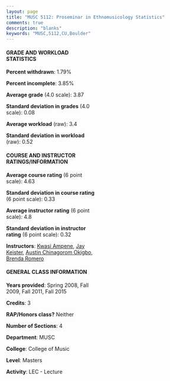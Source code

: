 ```yaml
---
layout: page
title: "MUSC 5112: Proseminar in Ethnomusicology Statistics"
comments: true
description: "blanks"
keywords: "MUSC,5112,CU,Boulder"
---
```

<head>
<script src="https://ajax.googleapis.com/ajax/libs/jquery/2.1.3/jquery.min.js"></script>
<script src="https://dl.dropboxusercontent.com/s/pc42nxpaw1ea4o9/highcharts.js?dl=0"></script>
<!-- <script src="../assets/js/highcharts.js"></script> -->
<style type="text/css">@font-face {
	font-family: "Bebas Neue";
	src: url(https://www.filehosting.org/file/details/544349/BebasNeue Regular.otf) format("opentype");
	}
	h1.Bebas { 
		font-family: "Bebas Neue", Verdana, Tahoma;
	}
</style>
</head>
<body>
	<div id="container" style="float: right; width: 45%; height: 88%; margin-left: 2.5%; margin-right: 2.5%;"></div>
	<script language="JavaScript">
		$(document).ready(function() {
		var chart = {type: 'column'};
		var title = {text: 'Grade Distribution'};
		var xAxis = {categories: ['A','B','C','D','F'],crosshair: true};
		var yAxis = {min: 0,title: {text: 'Percentage'}};
		var tooltip = {headerFormat: '<center><b><span style="font-size:20px">{point.key}</span></b></center>',
		               pointFormat: '<td style="padding:0"><b>{point.y:.1f}%</b></td>',
		               footerFormat: '</table>',shared: true,useHTML: true};
		var plotOptions = {column: {pointPadding: 0.0,borderWidth: 0}};  
		var credits = {enabled: false};var series= [{name: 'Percent',data: [89.2,10.8,0.0,0.0,0.0,]}];
		var json = {};
		json.chart = chart;
		json.title = title;
		json.tooltip = tooltip;
		json.xAxis = xAxis;
		json.yAxis = yAxis;  
		json.series = series;
		json.plotOptions = plotOptions;  
		json.credits = credits;
		$('#container').highcharts(json);
	});
	</script>
</body>
			   
#### GRADE AND WORKLOAD STATISTICS

**Percent withdrawn**: 1.79%

**Percent incomplete**: 3.85%

**Average grade** (4.0 scale): 3.87

**Standard deviation in grades** (4.0 scale): 0.08

**Average workload** (raw): 3.4

**Standard deviation in workload** (raw): 0.52

#### COURSE AND INSTRUCTOR RATINGS/INFORMATION

**Average course rating** (6 point scale): 4.63

**Standard deviation in course rating** (6 point scale): 0.33

**Average instructor rating** (6 point scale): 4.8

**Standard deviation in instructor rating** (6 point scale): 0.32

**Instructors**: <a href='../../instructors/Kwasi_Ampene'>Kwasi Ampene</a>, <a href='../../instructors/Jay_Keister'>Jay Keister</a>, <a href='../../instructors/Austin_Chinagorom_Okigbo'>Austin Chinagorom Okigbo</a>, <a href='../../instructors/Brenda_Romero'>Brenda Romero</a>

#### GENERAL CLASS INFORMATION

**Years provided**: Spring 2008, Fall 2009, Fall 2011, Fall 2015

**Credits**: 3

**RAP/Honors class?** Neither

**Number of Sections**: 4

**Department**: MUSC

**College**: College of Music

**Level**: Masters

**Activity**: LEC - Lecture

